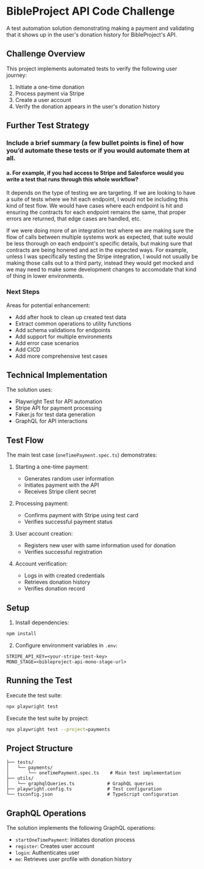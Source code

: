# BibleProject API Code Challenge

A test automation solution demonstrating making a payment and validating that it shows
up in the user's donation history for BibleProject's API.

## Challenge Overview

This project implements automated tests to verify the following user journey:
1. Initiate a one-time donation
2. Process payment via Stripe
3. Create a user account
4. Verify the donation appears in the user's donation history

## Further Test Strategy
### Include a brief summary (a few bullet points is fine) of how you’d automate these tests or if you would automate them at all.
#### a. For example, if you had access to Stripe and Salesforce would you write a test that runs through this whole workflow?

It depends on the type of testing we are targeting. If we are looking to have a suite of tests where we hit each endpoint, I would not be including this kind of test flow.
We would have cases where each endpoint is hit and ensuring the contracts for each endpoint remains the same, that proper errors are returned, that edge cases are handled, etc.

If we were doing more of an integration test where we are making sure the flow of calls between multiple systems work as expected, that suite would be less thorough on each endpoint's specific details, but making sure that contracts are being honered and act in the expected ways.
For example, unless I was specifically testing the Stripe integration, I would not usually be making those calls out to a third party, instead they would get mocked and we may need to make some development changes to accomodate that kind of thing in lower environments.

### Next Steps

Areas for potential enhancement:
- Add after hook to clean up created test data
- Extract common operations to utility functions
- Add schema validations for endpoints
- Add support for multiple environments
- Add error case scenarios
- Add CICD
- Add more comprehensive test cases

## Technical Implementation

The solution uses:
- Playwright Test for API automation
- Stripe API for payment processing
- Faker.js for test data generation
- GraphQL for API interactions

## Test Flow

The main test case (`oneTimePayment.spec.ts`) demonstrates:

1. Starting a one-time payment:
   - Generates random user information
   - Initiates payment with the API
   - Receives Stripe client secret

2. Processing payment:
   - Confirms payment with Stripe using test card
   - Verifies successful payment status

3. User account creation:
   - Registers new user with same information used for donation
   - Verifies successful registration

4. Account verification:
   - Logs in with created credentials
   - Retrieves donation history
   - Verifies donation record

## Setup

1. Install dependencies:
```bash
npm install
```

2. Configure environment variables in `.env`:
```
STRIPE_API_KEY=<your-stripe-test-key>
MONO_STAGE=<bibleproject-api-mono-stage-url>
```

## Running the Test

Execute the test suite:
```bash
npx playwright test
```

Execute the test suite by project:
```bash
npx playwright test --project=payments
```

## Project Structure

```
├── tests/
│   └── payments/
│       └── oneTimePayment.spec.ts    # Main test implementation
├── utils/
│   └── graphqlQueries.ts            # GraphQL queries
├── playwright.config.ts             # Test configuration
└── tsconfig.json                    # TypeScript configuration
```

## GraphQL Operations

The solution implements the following GraphQL operations:
- `startOneTimePayment`: Initiates donation process
- `register`: Creates user account
- `login`: Authenticates user
- `me`: Retrieves user profile with donation history
